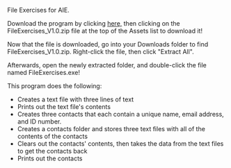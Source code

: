 File Exercises for AIE.

Download the program by clicking [here,](https://github.com/charlie-flynn/FileExercises/releases) then clicking on the FileExercises_V1.0.zip file at the top of the Assets list to download it!

Now that the file is downloaded, go into your Downloads folder to find FileExercises_V1.0.zip. Right-click the file, then click "Extract All".

Afterwards, open the newly extracted folder, and double-click the file named FileExercises.exe!

This program does the following:
- Creates a text file with three lines of text
- Prints out the text file's contents
- Creates three contacts that each contain a unique name, email address, and ID number.
- Creates a contacts folder and stores three text files with all of the contents of the contacts
- Clears out the contacts' contents, then takes the data from the text files to get the contacts back
- Prints out the contacts
